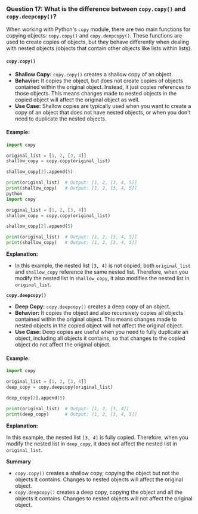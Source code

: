 ### Question 17: What is the difference between `copy.copy()` and `copy.deepcopy()`?

When working with Python's `copy` module, there are two main functions for copying objects: `copy.copy()` and `copy.deepcopy()`. These functions are used to create copies of objects, but they behave differently when dealing with nested objects (objects that contain other objects like lists within lists).

#### `copy.copy()`
- **Shallow Copy:** `copy.copy()` creates a shallow copy of an object.
- **Behavior:** It copies the object, but does not create copies of objects contained within the original object. Instead, it just copies references to those objects. This means changes made to nested objects in the copied object will affect the original object as well.
- **Use Case:** Shallow copies are typically used when you want to create a copy of an object that does not have nested objects, or when you don't need to duplicate the nested objects.

#### Example:

```python
import copy

original_list = [1, 2, [3, 4]]
shallow_copy = copy.copy(original_list)

shallow_copy[2].append(5)

print(original_list)  # Output: [1, 2, [3, 4, 5]]
print(shallow_copy)   # Output: [1, 2, [3, 4, 5]]
python
import copy

original_list = [1, 2, [3, 4]]
shallow_copy = copy.copy(original_list)

shallow_copy[2].append(5)

print(original_list)  # Output: [1, 2, [3, 4, 5]]
print(shallow_copy)   # Output: [1, 2, [3, 4, 5]]
```
**Explanation:**

- In this example, the nested list `[3, 4]` is not copied; both `original_list` and `shallow_copy` reference the same nested list. Therefore, when you modify the nested list in `shallow_copy`, it also modifies the nested list in `original_list`.

**`copy.deepcopy()`**

- **Deep Copy:** `copy.deepcopy()` creates a deep copy of an object.
- **Behavior:** It copies the object and also recursively copies all objects contained within the original object. This means changes made to nested objects in the copied object will not affect the original object.
- **Use Case:** Deep copies are useful when you need to fully duplicate an object, including all objects it contains, so that changes to the copied object do not affect the original object.

#### Example:
```python
import copy

original_list = [1, 2, [3, 4]]
deep_copy = copy.deepcopy(original_list)

deep_copy[2].append(5)

print(original_list)  # Output: [1, 2, [3, 4]]
print(deep_copy)      # Output: [1, 2, [3, 4, 5]]
```


**Explanation:**

In this example, the nested list `[3, 4]` is fully copied. Therefore, when you modify the nested list in `deep_copy`, it does not affect the nested list in `original_list`.

**Summary**

- `copy.copy()` creates a shallow copy, copying the object but not the objects it contains. Changes to nested objects will affect the original object.
- `copy.deepcopy()` creates a deep copy, copying the object and all the objects it contains. Changes to nested objects will not affect the original object.
